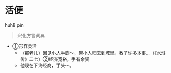 # 活便
huh8 pin
> 兴化方言词典
- ①形容灵活
  - （那老儿）因见小人手脚～，带小人归去到城里，教了许多本事…（《水浒传》二七）②经济宽裕，手有余资
  - 他现在下海经商，手头～。
